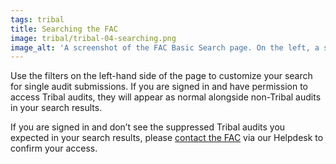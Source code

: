```yaml
---
tags: tribal
title: Searching the FAC
image: tribal/tribal-04-searching.png
image_alt: 'A screenshot of the FAC Basic Search page. On the left, a section titled "Filters" with tabs Audit Year, UEI or EIN, Name, FAC acceptance date, State, Fiscal year end month, Entity type, and Report ID. On the right, a section for instructions on how to search the FAC database.'
---
```


Use the filters on the left-hand side of the page to customize your search for single audit submissions. If you are signed in and have permission to access Tribal audits, they will appear as normal alongside non-Tribal audits in your search results.

If you are signed in and don’t see the suppressed Tribal audits you expected in your search results, please [contact the FAC](https://support.fac.gov/hc/en-us/requests/new) via our Helpdesk to confirm your access.
